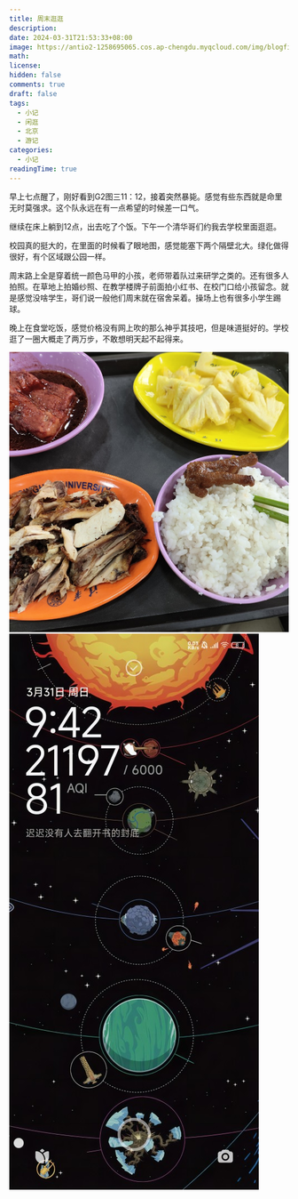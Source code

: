 ```yaml
---
title: 周末逛逛
description: 
date: 2024-03-31T21:53:33+08:00
image: https://antio2-1258695065.cos.ap-chengdu.myqcloud.com/img/blogfix-dir/FileRecv/MobileFile/2024/03/31/22-01-30-ef7d474c548564d54a1603b1f6d14e8b-IMG_20240331_165443-248ed5.jpg
math: 
license: 
hidden: false
comments: true
draft: false
tags:
  - 小记
  - 闲逛
  - 北京
  - 游记
categories:
  - 小记
readingTime: true
---
```


早上七点醒了，刚好看到G2图三11：12，接着突然暴毙。感觉有些东西就是命里无时莫强求。这个队永远在有一点希望的时候差一口气。

继续在床上躺到12点，出去吃了个饭。下午一个清华哥们约我去学校里面逛逛。

校园真的挺大的，在里面的时候看了眼地图，感觉能塞下两个隔壁北大。绿化做得很好，有个区域跟公园一样。

周末路上全是穿着统一颜色马甲的小孩，老师带着队过来研学之类的。还有很多人拍照。在草地上拍婚纱照、在教学楼牌子前面拍小红书、在校门口给小孩留念。就是感觉没啥学生，哥们说一般他们周末就在宿舍呆着。操场上也有很多小学生踢球。



晚上在食堂吃饭，感觉价格没有网上吹的那么神乎其技吧，但是味道挺好的。学校逛了一圈大概走了两万步，不敢想明天起不起得来。

![](food.jpg) ![](foot.jpg)